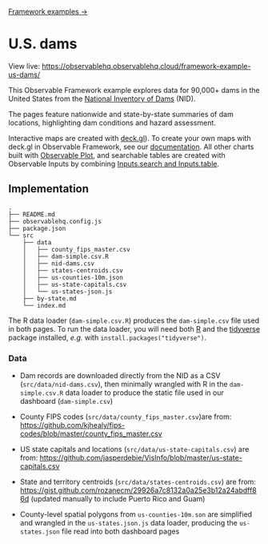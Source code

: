 [Framework examples →](../)

# U.S. dams

View live: <https://observablehq.observablehq.cloud/framework-example-us-dams/>

This Observable Framework example explores data for 90,000+ dams in the United States from the [National Inventory of Dams](https://nid.sec.usace.army.mil/) (NID).

The pages feature nationwide and state-by-state summaries of dam locations, highlighting dam conditions and hazard assessment.

Interactive maps are created with [deck.gl](https://deck.gl/)). To create your own maps with deck.gl in Observable Framework, see our [documentation](https://observablehq.com/framework/lib/deckgl). All other charts built with [Observable Plot](https://observablehq.com/plot/), and searchable tables are created with Observable Inputs by combining [Inputs.search and Inputs.table](https://observablehq.com/framework/inputs/search).

## Implementation

```
.
├── README.md
├── observablehq.config.js
├── package.json
└── src
    ├── data
    │   ├── county_fips_master.csv
    │   ├── dam-simple.csv.R
    │   ├── nid-dams.csv
    │   ├── states-centroids.csv
    │   ├── us-counties-10m.json
    │   ├── us-state-capitals.csv
    │   └── us-states-json.js
    ├── by-state.md
    └── index.md
```

The R data loader (`dam-simple.csv.R`) produces the `dam-simple.csv` file used in both pages. To run the data loader, you will need both [R](https://www.r-project.org/) and the [tidyverse](https://www.tidyverse.org/) package installed, _e.g._ with `install.packages("tidyverse")`.

### Data

- Dam records are downloaded directly from the NID as a CSV (`src/data/nid-dams.csv`), then minimally wrangled with R in the `dam-simple.csv.R` data loader to produce the static file used in our dashboard (`dam-simple.csv`)

- County FIPS codes (`src/data/county_fips_master.csv`)are from: https://github.com/kjhealy/fips-codes/blob/master/county_fips_master.csv

- US state capitals and locations (`src/data/us-state-capitals.csv`) are from: https://github.com/jasperdebie/VisInfo/blob/master/us-state-capitals.csv

- State and territory centroids (`src/data/states-centroids.csv`) are from: https://gist.github.com/rozanecm/29926a7c8132a0a25e3b12a24abdff86d (updated manually to include Puerto Rico and Guam)

- County-level spatial polygons from `us-counties-10m.son` are simplified and wrangled in the `us-states.json.js` data loader, producing the `us-states.json` file read into both dashboard pages
